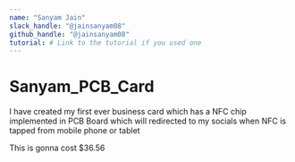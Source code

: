 ```yaml
---
name: "Sanyam Jain"
slack_handle: "@jainsanyam08"
github_handle: "@jainsanyam08"
tutorial: # Link to the tutorial if you used one
---
```


# Sanyam_PCB_Card

<!-- Describe your board in 2-3 sentences. What are you making? What will it do? -->
I have created my first ever business card which has a NFC chip implemented in PCB Board which will redirected to my socials when NFC is tapped from mobile phone or tablet
<!-- How much is it going to cost? -->
This is gonna cost $36.56

<!-- Tell us a little bit about your design process. What were some challenges? What helped? ***Totally optional*** -->
